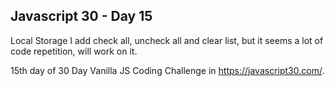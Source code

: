 ## Javascript 30 - Day 15
Local Storage
I add check all, uncheck all and clear list, but it seems a lot of code repetition, will work on it.

15th day of 30 Day Vanilla JS Coding Challenge in https://javascript30.com/.
